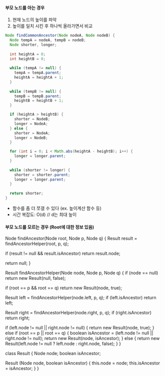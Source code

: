 #### 부모 노드를 아는 경우
1. 현재 노드의 높이를 파악
2. 높이를 일치 시킨 후 하나씩 올라가면서 비교

``` java
Node findCommonAncestor(Node nodeA, Node nodeB) {
  Node tempA = nodeA, tempB = nodeB;
  Node shorter, longer;
  
  int heightA = 0;
  int heightB = 0;
  
  while (tempA != null) {
    tempA = tempA.parent;
    heightA = heightA + 1;
  }
  
  while (tempB != null) {
    tempB = tempB.parent;
    heightB = heightB + 1;
  }

  if (heightA > heightB) {
    shorter = NodeB;
    longer = NodeA;
  } else {
    shorter = NodeA;
    longer = NodeB;
  }

  for (int i = 0; i < Math.abs(heightA - heightB); i++) {
    longer = longer.parent;
  }
  
  while (shorter != longer) {
    shorter = shorter.parent;
    longer = longer.parent;
  }
  
  return shorter;
}
```

- 함수를 좀 더 쪼갤 수 있다 (ex. 높이계산 함수 등)  
- 시간 복잡도: O(d) // d는 최대 높이  

#### 부모 노드를 모르는 경우 (Root에 대한 정보 있음)
Node findAncestor(Node root, Node p, Node q) {
  Result result = findAncestorHelper(root, p, q);

  if (result != null && result.isAncestor) return result.node;

  return null;
}

Result findAncestorHelper(Node node, Node p, Node q) {
  if (node == null) return new Result(null, false);
  
  if (root == p && root == q) return new Result(node, true);
  
  Result left = findAncestorHelper(node.left, p, q);
  if (left.isAncestor) return left;
  
  Result right = findAncestorHelper(node.right, p, q);
  if (right.isAncestor) return right;
  
  if (left.node != null || right.node != null) {
    return new Result(node, true);
  } else if (root == p || root == q) {
    boolean isAncestor = (left.node != null || right.node != null);
    return new Result(node, isAncestor);
  } else {
    return new Result(left.node != null ? left.node : right.node, false);
  }
}

class Result {
  Node node;
  boolean isAncestor;
  
  Result (Node node, boolean isAncestor) {
    this.node = node;
    this.isAncestor = isAncestor;
  }
}
